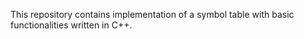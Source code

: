  This repository contains implementation of a symbol table with basic functionalities written in C++.
